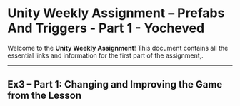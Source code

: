 
# Unity Weekly Assignment – Prefabs And Triggers - Part 1 - Yocheved

Welcome to the **Unity Weekly Assignment**! This document contains all the essential links and information for the first part of the assignment,.


---

## Ex3 – Part 1: Changing and Improving the Game from the Lesson


